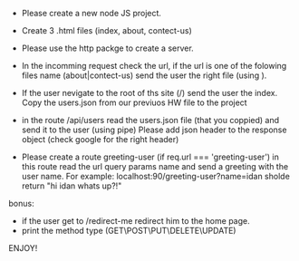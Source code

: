 - Please create a new node JS project.

- Create 3 .html files (index, about, contect-us)
- Please use the http packge to create a server.
- In the incomming request check the url, if the url is one of the folowing files name (about|contect-us) send the user the right file (using ).
- If the user nevigate to the root of ths site (/) send the user the index.
  Copy the users.json from our previuos HW file to the project
- in the route /api/users read the users.json file (that you coppied) and send it to the user (using pipe)
  Please add json header to the response object (check google for the right header)

- Please create a route greeting-user (if req.url === 'greeting-user')
  in this route read the url query params name and send a greeting with the user name.
  For example: localhost:90/greeting-user?name=idan sholde return "hi idan whats up?!"

bonus:

- if the user get to /redirect-me redirect him to the home page.
- print the method type (GET\POST\PUT\DELETE\UPDATE)

ENJOY!
